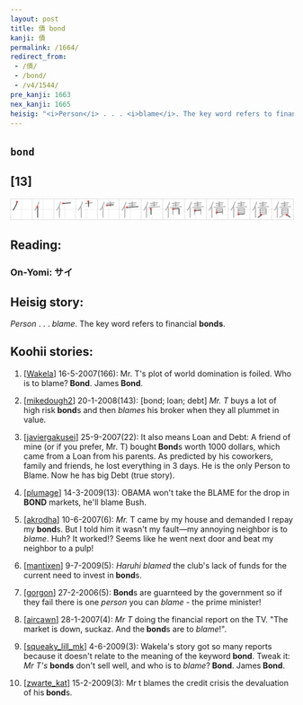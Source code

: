 ```yaml
---
layout: post
title: 債 bond
kanji: 債
permalink: /1664/
redirect_from:
 - /債/
 - /bond/
 - /v4/1544/
pre_kanji: 1663
nex_kanji: 1665
heisig: "<i>Person</i> . . . <i>blame</i>. The key word refers to financial <b>bonds</b>."
---
```


## `bond`

## [13]

<div class="stroke"><img src="../images/E582B5.png" /></div>

## Reading:

### On-Yomi: サイ

## Heisig story:

<i>Person</i> . . . <i>blame</i>. The key word refers to financial <b>bonds</b>.

## Koohii stories:

1) [<a href="http://kanji.koohii.com/profile/Wakela">Wakela</a>] 16-5-2007(166): Mr. T&#039;s plot of world domination is foiled. Who is to blame?<strong> Bond</strong>. James<strong> Bond</strong>.

2) [<a href="http://kanji.koohii.com/profile/mikedough2">mikedough2</a>] 20-1-2008(143): [bond; loan; debt] <em>Mr. T</em> buys a lot of high risk<strong> bond</strong>s and then <em>blames</em> his broker when they all plummet in value.

3) [<a href="http://kanji.koohii.com/profile/javiergakusei">javiergakusei</a>] 25-9-2007(22): It also means Loan and Debt: A friend of mine (or if you prefer, Mr. T) bought<strong> Bond</strong>s worth 1000 dollars, which came from a Loan from his parents. As predicted by his coworkers, family and friends, he lost everything in 3 days. He is the only Person to Blame. Now he has big Debt (true story).

4) [<a href="http://kanji.koohii.com/profile/plumage">plumage</a>] 14-3-2009(13): OBAMA won&#039;t take the BLAME for the drop in<strong> BOND</strong> markets, he&#039;ll blame Bush.

5) [<a href="http://kanji.koohii.com/profile/akrodha">akrodha</a>] 10-6-2007(6): <em>Mr. </em>T came by my house and demanded I repay my<strong> bond</strong>s. But I told him it wasn&#039;t my fault—my annoying neighbor is to <em>blame</em>. Huh? It worked!? Seems like he went next door and beat my neighbor to a pulp!

6) [<a href="http://kanji.koohii.com/profile/mantixen">mantixen</a>] 9-7-2009(5): <em>Haruhi blamed</em> the club&#039;s lack of funds for the current need to invest in<strong> bond</strong>s.

7) [<a href="http://kanji.koohii.com/profile/gorgon">gorgon</a>] 27-2-2006(5): <strong>Bond</strong>s are guarnteed by the government so if they fail there is one <em>person</em> you can <em>blame</em> - the prime minister!

8) [<a href="http://kanji.koohii.com/profile/aircawn">aircawn</a>] 28-1-2007(4): <em>Mr T</em> doing the financial report on the TV. &quot;The market is down, suckaz. And the<strong> bond</strong>s are to <em>blame</em>!&quot;.

9) [<a href="http://kanji.koohii.com/profile/squeaky_lill_mk">squeaky_lill_mk</a>] 4-6-2009(3): Wakela&#039;s story got so many reports because it doesn&#039;t relate to the meaning of the keyword<strong> bond</strong>. Tweak it: <em>Mr T&#039;s</em> <strong>bonds</strong> don&#039;t sell well, and who is to <em>blame</em>?<strong> Bond</strong>. James<strong> Bond</strong>.

10) [<a href="http://kanji.koohii.com/profile/zwarte_kat">zwarte_kat</a>] 15-2-2009(3): Mr t blames the credit crisis the devaluation of his<strong> bond</strong>s.
